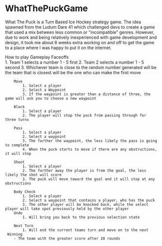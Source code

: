 # WhatThePuckGame
What The Puck is a Turn Based Ice Hockey strategy game. The idea spawned from the Ludum Dare 41 which challenged devs to create a game that used a mix between less common or "incompatible" genres. However, due to work and being relatively inexperienced with game development and design, it took me about 6 weeks extra working on and off to get the game to a place where I was happy to put it on the internet.

How to play
	Gameplay
		Faceoffs	
			1. Team 1 selects a number 1 - 5 first
			2. Team 2 selects a number 1 - 5 second
			3. Whichever team is close to the random number generated will be the team that is closest will be the one who can make the first move

		Move
			1. Select a player
			2. Select a Waypoint
			3. If the waypoint is greater than a distance of three, the game will ask you to choose a new waypoint

		Block
			1. Select a player
			2. The player will stop the puck from passing through for three turns

		Pass
			1. Select a player
			2. Select a waypoint
			3. The farther the waypoint, the less likely the pass is going to complete
			4. When the puck starts to move if there are any obstructions, it will stop

		Shoot
			1. Select a player
			2. The farther away the player is from the goal, the less likely the shot will score
			3. The puck will move toward the goal and it will stop at any obstructions

		Body Check
			1. Select a player
			2. Select a waypoint that contains a player, who has the puck
			3. The other player will be knocked back, while the select player will take spot previously held by the other player
		Undo
			1. Will bring you back to the previous selection state
		
		Next Turn
			1. Will end the current teams turn and move on to the next
	 Winning
		- The team with the greater score after 20 rounds
		
